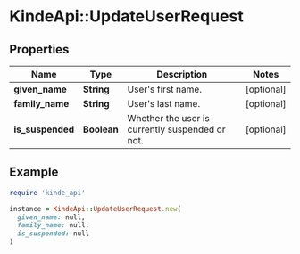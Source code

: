 # KindeApi::UpdateUserRequest

## Properties

| Name | Type | Description | Notes |
| ---- | ---- | ----------- | ----- |
| **given_name** | **String** | User&#39;s first name. | [optional] |
| **family_name** | **String** | User&#39;s last name. | [optional] |
| **is_suspended** | **Boolean** | Whether the user is currently suspended or not. | [optional] |

## Example

```ruby
require 'kinde_api'

instance = KindeApi::UpdateUserRequest.new(
  given_name: null,
  family_name: null,
  is_suspended: null
)
```

